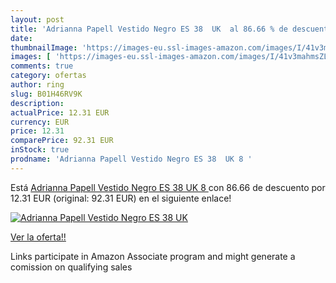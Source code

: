 ```yaml
---
layout: post
title: 'Adrianna Papell Vestido Negro ES 38  UK  al 86.66 % de descuento'
date: 
thumbnailImage: 'https://images-eu.ssl-images-amazon.com/images/I/41v3mahmsZL._SL200_.jpg'
images: [ 'https://images-eu.ssl-images-amazon.com/images/I/41v3mahmsZL._SL200_.jpg' ]
comments: true
category: ofertas
author: ring
slug: B01H46RV9K
description:
actualPrice: 12.31 EUR
currency: EUR
price: 12.31
comparePrice: 92.31 EUR
inStock: true
prodname: 'Adrianna Papell Vestido Negro ES 38  UK 8 '
---
```


Está [Adrianna Papell Vestido Negro ES 38  UK 8 ](https://www.amazon.es/dp/B01H46RV9K/?tag=tolees-21) con 86.66 de descuento por 12.31 EUR (original: 92.31 EUR) en el siguiente enlace!

[![Adrianna Papell Vestido Negro ES 38  UK ](https://images-eu.ssl-images-amazon.com/images/I/41v3mahmsZL._SL200_.jpg)](https://www.amazon.es/dp/B01H46RV9K/?tag=tolees-21)

[Ver la oferta!!](https://www.amazon.es/dp/B01H46RV9K/?tag=tolees-21)

Links participate in Amazon Associate program and might generate a comission on qualifying sales


